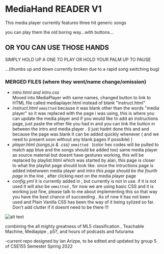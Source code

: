 # MediaHand READER V1

This media player currently features three hit generic songs 

you can play them the old boring way...with buttons...

## OR YOU CAN USE THOSE HANDS 

 SIMPLY HOLD UP A ONE TO PLAY OR HOLD YOUR PALM UP TO PAUSE
 
 
 ...(thumbs up and down currently broken due to a rapid song switching bug)

### **MERGED FILES (where they went/name change/omission)**
- _intro.html and intro.css_  
Moved into MediaPlayer with same names, changed button to link to HTML file called mediaplayer.html instead of blank "instruct.html"
- _instruct.html_  `ommitted` 
because it was blank other than the words "media player" so it was replaced with the page i was using, this is where you can update the media player and if you would like to add an instructions page, just paste the other file you had in and you can link the button in between the intro and media player . (i just hadnt done this and and because the page was blank it can be added quickly whenever  ( and we need to present soon without any blank pages if possible) ) 
- _player.html (songs.js & .css)_ `ommitted `  (color hex codes will be pulled to match app blue and the songs should be added too)
same media player as source material but doesnt have gestures working, this will be replaced by playlist.html which was started by alan, this page is closer to what the playlist page should look like. once the intructions page is added inbetwwen media player and intro *this page should be the fourth page* in the line , after clicking next on the media player page
- _config.yml_ it is currently added in , but currently is not in use. if it is not used it will also be `ommitted` , for now we are using basic CSS and it is working just fine, please talk to me about implementing this so that way you have the best chance of succeeding . As of now it has not been used and Plain Vanilla CSS has been the way of it being sylized so far. Don't add clutter if it doesnt need to be there !!!



![alt text](https://media.makeameme.org/created/put-your-hands-3322bdcae1.jpg)









combining the all mighty greatness of ML5 classification , Teachable Machine, Mediapipe , p5?, and hours of podcasts and futurama


-current repo designed by Ian Arizpe, to be edited and updated by group 5 of CSE155 Semester Spring 2022
